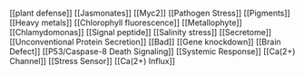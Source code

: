 [[plant defense]]
[[Jasmonates]]
[[Myc2]]
[[Pathogen Stress]]
[[Pigments]]
[[Heavy metals]]
[[Chlorophyll fluorescence]]
[[Metallophyte]]
[[Chlamydomonas]]
[[Signal peptide]]
[[Salinity stress]]
[[Secretome]]
[[Unconventional Protein Secretion]]
[[Bad]]
[[Gene knockdown]]
[[Brain Defect]]
[[P53/Caspase-8 Death Signaling]]
[[Systemic Response]]
[[Ca(2+) Channel]]
[[Stress Sensor]]
[[Ca(2+) Influx]]
